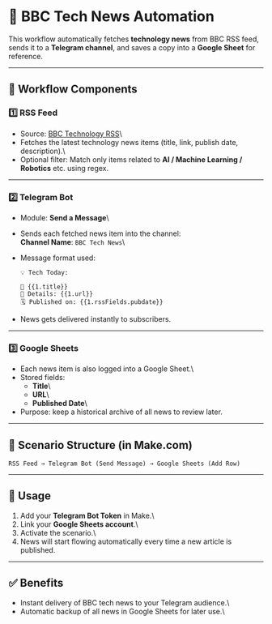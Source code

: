 # 📌 BBC Tech News Automation

This workflow automatically fetches **technology news** from BBC RSS
feed, sends it to a **Telegram channel**, and saves a copy into a
**Google Sheet** for reference.

------------------------------------------------------------------------

## 🔧 Workflow Components

### 1️⃣ **RSS Feed**

-   Source: [BBC Technology
    RSS](https://feeds.bbci.co.uk/news/technology/rss.xml)\
-   Fetches the latest technology news items (title, link, publish date,
    description).\
-   Optional filter: Match only items related to **AI / Machine Learning
    / Robotics** etc. using regex.

------------------------------------------------------------------------

### 2️⃣ **Telegram Bot**

-   Module: **Send a Message**\

-   Sends each fetched news item into the channel:\
    **Channel Name**: `BBC Tech News`\

-   Message format used:

        💡 Tech Today:

        📰 {{1.title}}
        📎 Details: {{1.url}}
        🗓️ Published on: {{1.rssFields.pubdate}}

-   News gets delivered instantly to subscribers.

------------------------------------------------------------------------

### 3️⃣ **Google Sheets**

-   Each news item is also logged into a Google Sheet.\
-   Stored fields:
    -   **Title**\
    -   **URL**\
    -   **Published Date**\
-   Purpose: keep a historical archive of all news to review later.

------------------------------------------------------------------------

## 📂 Scenario Structure (in Make.com)

    RSS Feed → Telegram Bot (Send Message) → Google Sheets (Add Row)

------------------------------------------------------------------------

## 🚀 Usage

1.  Add your **Telegram Bot Token** in Make.\
2.  Link your **Google Sheets account**.\
3.  Activate the scenario.\
4.  News will start flowing automatically every time a new article is
    published.

------------------------------------------------------------------------

## ✅ Benefits

-   Instant delivery of BBC tech news to your Telegram audience.\
-   Automatic backup of all news in Google Sheets for later use.\
